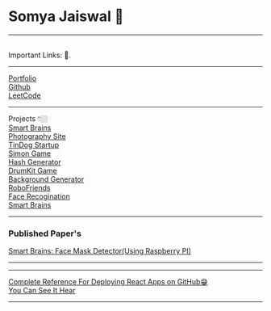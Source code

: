 # Somya Jaiswal 🤘 
<hr><br>
Important Links: 🚀. <br>
<hr>
<a href="https://somj57.pythonanywhere.com">Portfolio</a><br>
<a href="https://github.com/somj57">Github</a><br>
<a href="https://leetcode.com/somj57/">LeetCode</a><br>
<hr>
Projects 👇🏼<br>
<a href="https://somj57.github.io/smart-brain-site/">Smart Brains</a><br>
<a href="https://somj57.github.io/Photography">Photography Site</a><br>
<a href="https://somj57.github.io/TinDog">TinDog Startup</a><br>
<a href="https://somj57.github.io/SimonGame">Simon Game</a><br>
<a href="https://somj57.github.io/HashGenerator">Hash Generator</a><br>
<a href="https://somj57.github.io/DrumKit">DrumKit Game</a><br>
<a href="https://somj57.github.io/BackgroundGenerator">Background Generator</a><br>
<a href="https://somj57.github.io/robofriends/">RoboFriends</a><br>
<a href="https://somj57.github.io/Smart-brain/">Face Recogination</a><br>
<a href="https://somj57.github.io/smart-brain-site/">Smart Brains</a><br>

<hr>

### Published Paper's

<a href="http://www.ijtrd.com/ViewFullText.aspx?Id=22769">Smart Brains: Face Mask Detector(Using Raspberry PI)</a><br>
<hr>

<hr>
<a href="https://github.com/somj57/react-gh-pages">Complete Reference For Deploying React Apps on GitHub😁</a><br>
<a href="https://somj57.github.io/react-gh-pages/">You Can See It Hear</a>
<hr>


